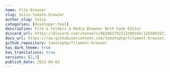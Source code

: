 ```yaml
---
name: File Browser
slug: 3x1io-tomato-browser
author_slug: 3x1io
categories: [developer-tool]
description: File & Folders & Media Browser With Code Editor
discord_url: https://discord.com/channels/883083792112300104/1265002822605344871
docs_url: https://raw.githubusercontent.com/tomatophp/filament-browser/master/README.md
github_repository: tomatophp/filament-browser
has_dark_theme: true
has_translations: true
versions: [2,3]
publish_date: 2022-04-02
---
```


